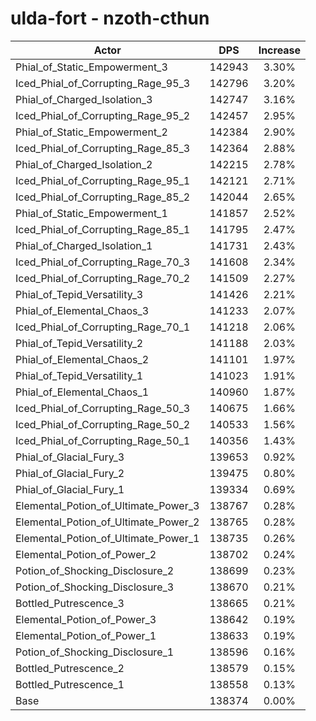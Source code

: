 # ulda-fort - nzoth-cthun
| Actor | DPS | Increase |
|---|:---:|:---:|
|Phial_of_Static_Empowerment_3|142943|3.30%|
|Iced_Phial_of_Corrupting_Rage_95_3|142796|3.20%|
|Phial_of_Charged_Isolation_3|142747|3.16%|
|Iced_Phial_of_Corrupting_Rage_95_2|142457|2.95%|
|Phial_of_Static_Empowerment_2|142384|2.90%|
|Iced_Phial_of_Corrupting_Rage_85_3|142364|2.88%|
|Phial_of_Charged_Isolation_2|142215|2.78%|
|Iced_Phial_of_Corrupting_Rage_95_1|142121|2.71%|
|Iced_Phial_of_Corrupting_Rage_85_2|142044|2.65%|
|Phial_of_Static_Empowerment_1|141857|2.52%|
|Iced_Phial_of_Corrupting_Rage_85_1|141795|2.47%|
|Phial_of_Charged_Isolation_1|141731|2.43%|
|Iced_Phial_of_Corrupting_Rage_70_3|141608|2.34%|
|Iced_Phial_of_Corrupting_Rage_70_2|141509|2.27%|
|Phial_of_Tepid_Versatility_3|141426|2.21%|
|Phial_of_Elemental_Chaos_3|141233|2.07%|
|Iced_Phial_of_Corrupting_Rage_70_1|141218|2.06%|
|Phial_of_Tepid_Versatility_2|141188|2.03%|
|Phial_of_Elemental_Chaos_2|141101|1.97%|
|Phial_of_Tepid_Versatility_1|141023|1.91%|
|Phial_of_Elemental_Chaos_1|140960|1.87%|
|Iced_Phial_of_Corrupting_Rage_50_3|140675|1.66%|
|Iced_Phial_of_Corrupting_Rage_50_2|140533|1.56%|
|Iced_Phial_of_Corrupting_Rage_50_1|140356|1.43%|
|Phial_of_Glacial_Fury_3|139653|0.92%|
|Phial_of_Glacial_Fury_2|139475|0.80%|
|Phial_of_Glacial_Fury_1|139334|0.69%|
|Elemental_Potion_of_Ultimate_Power_3|138767|0.28%|
|Elemental_Potion_of_Ultimate_Power_2|138765|0.28%|
|Elemental_Potion_of_Ultimate_Power_1|138735|0.26%|
|Elemental_Potion_of_Power_2|138702|0.24%|
|Potion_of_Shocking_Disclosure_2|138699|0.23%|
|Potion_of_Shocking_Disclosure_3|138670|0.21%|
|Bottled_Putrescence_3|138665|0.21%|
|Elemental_Potion_of_Power_3|138642|0.19%|
|Elemental_Potion_of_Power_1|138633|0.19%|
|Potion_of_Shocking_Disclosure_1|138596|0.16%|
|Bottled_Putrescence_2|138579|0.15%|
|Bottled_Putrescence_1|138558|0.13%|
|Base|138374|0.00%|
